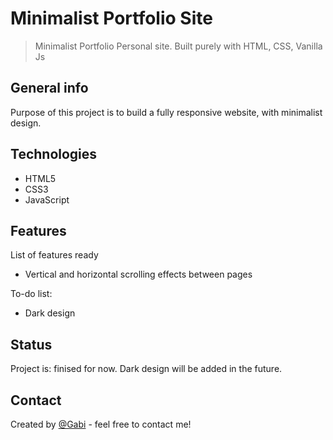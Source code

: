# Minimalist Portfolio Site
> Minimalist Portfolio Personal site. Built purely with HTML, CSS, Vanilla Js

## General info
Purpose of this project is to build a fully responsive website, with minimalist design.

## Technologies
* HTML5
* CSS3
* JavaScript

## Features
List of features ready
* Vertical and horizontal scrolling effects between pages

To-do list:
* Dark design

## Status
Project is: finised for now. Dark design will be added in the future.

## Contact
Created by [@Gabi](https://csgabka.github.io/gabi-web/) - feel free to contact me!